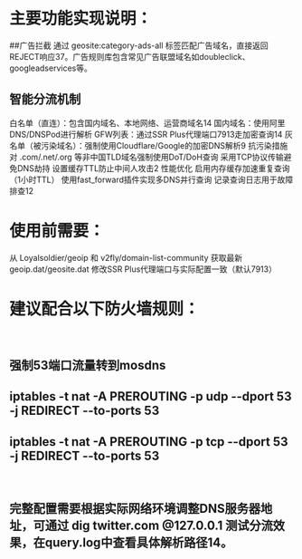 # 主要功能实现说明：
##广告拦截
通过 geosite:category-ads-all 标签匹配广告域名，直接返回REJECT响应37。广告规则库包含常见广告联盟域名如doubleclick、googleadservices等。
## 智能分流机制
白名单（直连）：包含国内域名、本地网络、运营商域名14
国内域名：使用阿里DNS/DNSPod进行解析
GFW列表：通过SSR Plus代理端口7913走加密查询14
灰名单（被污染域名）：强制使用Cloudflare/Google的加密DNS解析9
抗污染措施
对 .com/.net/.org 等非中国TLD域名强制使用DoT/DoH查询
采用TCP协议传输避免DNS劫持
设置缓存TTL防止中间人攻击2
性能优化
启用内存缓存加速重复查询（1小时TTL）
使用fast_forward插件实现多DNS并行查询
记录查询日志用于故障排查12
# 使用前需要：
从 Loyalsoldier/geoip 和 v2fly/domain-list-community 获取最新geoip.dat/geosite.dat
修改SSR Plus代理端口与实际配置一致（默认7913）
# 建议配合以下防火墙规则：
 
## 强制53端口流量转到mosdns 
## iptables -t nat -A PREROUTING -p udp --dport 53 -j REDIRECT --to-ports 53 
## iptables -t nat -A PREROUTING -p tcp --dport 53 -j REDIRECT --to-ports 53 
 
## 完整配置需要根据实际网络环境调整DNS服务器地址，可通过 dig twitter.com @127.0.0.1 测试分流效果，在query.log中查看具体解析路径14。
